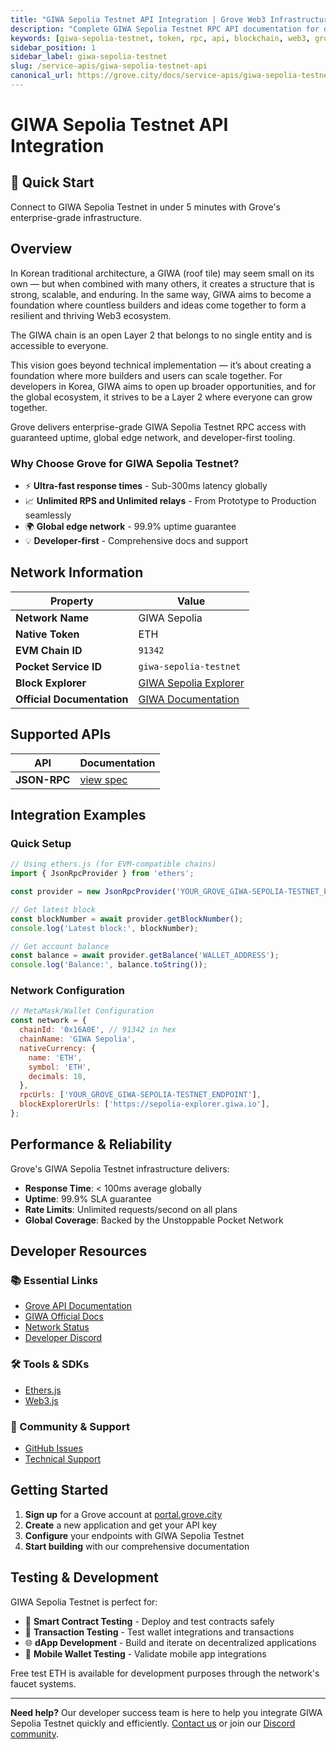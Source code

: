 ```yaml
---
title: "GIWA Sepolia Testnet API Integration | Grove Web3 Infrastructure"
description: "Complete GIWA Sepolia Testnet RPC API documentation for developers. Fast, reliable GIWA Sepolia Testnet blockchain access with Grove's enterprise infrastructure. Get started in minutes."
keywords: [giwa-sepolia-testnet, token, rpc, api, blockchain, web3, grove, infrastructure, developers, integration, layer2, ethereum, sepolia, GIWA]
sidebar_position: 1
sidebar_label: giwa-sepolia-testnet
slug: /service-apis/giwa-sepolia-testnet-api
canonical_url: https://grove.city/docs/service-apis/giwa-sepolia-testnet-api
---
```


# GIWA Sepolia Testnet API Integration

<div style={{background: "linear-gradient(135deg, #667eea 0%, #764ba2 100%)", color: "white", padding: "1.5rem", borderRadius: "8px", margin: "1rem 0"}}>
  <h2 style={{color: "white", marginTop: 0}}>🚀 Quick Start</h2>
  <p style={{marginBottom: 0, fontSize: "1.1rem"}}>Connect to GIWA Sepolia Testnet in under 5 minutes with Grove's enterprise-grade infrastructure.</p>
</div>

## Overview
In Korean traditional architecture, a GIWA (roof tile) may seem small on its own — but when combined with many others, it creates a structure that is strong, scalable, and enduring. In the same way, GIWA aims to become a foundation where countless builders and ideas come together to form a resilient and thriving Web3 ecosystem.

The GIWA chain is an open Layer 2 that belongs to no single entity and is accessible to everyone.

This vision goes beyond technical implementation — it’s about creating a foundation where more builders and users can scale together. For developers in Korea, GIWA aims to open up broader opportunities, and for the global ecosystem, it strives to be a Layer 2 where everyone can grow together.

Grove delivers enterprise-grade GIWA Sepolia Testnet RPC access with guaranteed uptime, global edge network, and developer-first tooling.

### Why Choose Grove for GIWA Sepolia Testnet?

- ⚡ **Ultra-fast response times** - Sub-300ms latency globally
- 📈 **Unlimited RPS and Unlimited relays** - From Prototype to Production seamlessly
- 🌍 **Global edge network** - 99.9% uptime guarantee
- 💡 **Developer-first** - Comprehensive docs and support

## Network Information

| Property | Value |
|----------|-------|
| **Network Name** | GIWA Sepolia |
| **Native Token** | ETH |
| **EVM Chain ID** | `91342` |
| **Pocket Service ID** | `giwa-sepolia-testnet` |
| **Block Explorer** | [GIWA Sepolia Explorer](https://sepolia-explorer.giwa.io) |
| **Official Documentation** | [GIWA Documentation](https://docs.giwa.io) |

## Supported APIs

| API | Documentation |
| --- | ------------- |
| **JSON-RPC** | [view spec](../grove-api/api-definition/definition#json-rpc-supported-methods) |

## Integration Examples

### Quick Setup

```javascript
// Using ethers.js (for EVM-compatible chains)
import { JsonRpcProvider } from 'ethers';

const provider = new JsonRpcProvider('YOUR_GROVE_GIWA-SEPOLIA-TESTNET_ENDPOINT');

// Get latest block
const blockNumber = await provider.getBlockNumber();
console.log('Latest block:', blockNumber);

// Get account balance
const balance = await provider.getBalance('WALLET_ADDRESS');
console.log('Balance:', balance.toString());
```

### Network Configuration

```javascript
// MetaMask/Wallet Configuration
const network = {
  chainId: '0x16A0E', // 91342 in hex
  chainName: 'GIWA Sepolia',
  nativeCurrency: {
    name: 'ETH',
    symbol: 'ETH',
    decimals: 18,
  },
  rpcUrls: ['YOUR_GROVE_GIWA-SEPOLIA-TESTNET_ENDPOINT'],
  blockExplorerUrls: ['https://sepolia-explorer.giwa.io'],
};
```

## Performance & Reliability

Grove's GIWA Sepolia Testnet infrastructure delivers:

- **Response Time**: < 100ms average globally
- **Uptime**: 99.9% SLA guarantee  
- **Rate Limits**: Unlimited requests/second on all plans
- **Global Coverage**: Backed by the Unstoppable Pocket Network

## Developer Resources

### 📚 Essential Links
- [Grove API Documentation](../grove-api/overview/grove-api)
- [GIWA Official Docs](https://docs.giwa.io)
- [Network Status](https://status.grove.city)
- [Developer Discord](https://discord.gg/build-with-grove)

### 🛠️ Tools & SDKs
- [Ethers.js](https://docs.ethers.io/)
- [Web3.js](https://web3js.readthedocs.io/)

### 💬 Community & Support
- [GitHub Issues](https://github.com/buildwithgrove/path)  
- [Technical Support](https://discord.com/channels/824324475256438814/1150805396085293106)

## Getting Started

1. **Sign up** for a Grove account at [portal.grove.city](https://portal.grove.city)
2. **Create** a new application and get your API key
3. **Configure** your endpoints with GIWA Sepolia Testnet
4. **Start building** with our comprehensive documentation

## Testing & Development

GIWA Sepolia Testnet is perfect for:
- 🧪 **Smart Contract Testing** - Deploy and test contracts safely
- 🔄 **Transaction Testing** - Test wallet integrations and transactions
- 🌐 **dApp Development** - Build and iterate on decentralized applications
- 📱 **Mobile Wallet Testing** - Validate mobile app integrations

Free test ETH is available for development purposes through the network's faucet systems.

---

<div style={{background: "#f8f9fa", padding: "1rem", borderLeft: "4px solid #007bff", margin: "1rem 0"}}>
  <strong>Need help?</strong> Our developer success team is here to help you integrate GIWA Sepolia Testnet quickly and efficiently. <a href="mailto:portal@grove.city">Contact us</a> or join our <a href="https://discord.gg/build-with-grove">Discord community</a>.
</div>
